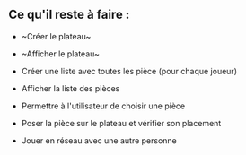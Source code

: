 ## Ce qu'il reste à faire :

- ~Créer le plateau~
- ~Afficher le plateau~
- Créer une liste avec toutes les pièce (pour chaque joueur)
- Afficher la liste des pièces
- Permettre à l'utilisateur de choisir une pièce
- Poser la pièce sur le plateau et vérifier son placement


- Jouer en réseau avec une autre personne
